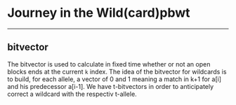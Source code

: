 # Journey in the Wild(card)pbwt
---
## bitvector
The bitvector is used to calculate in fixed time whether or not an open blocks ends at the current `k` index.
The idea of the bitvector for wildcards is to build, for each allele, a vector of 0 and 1 meaning a match in k+1 for a\[i\] and his predecessor a\[i-1\].
We have t-bitvectors in order to anticipately correct a wildcard with the respectiv t-allele.


